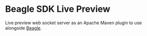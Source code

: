 # Beagle SDK Live Preview
Live preview web socket server as an Apache Maven plugin to use alongside [Beagle](https://github.com/ZupIT/beagle).